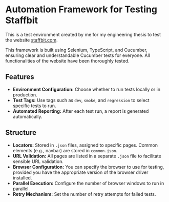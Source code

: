 # Automation Framework for Testing Staffbit

This is a test environment created by me for my engineering thesis to test the website [staffbit.com](https://staffbit.com).


This framework is built using Selenium, TypeScript, and Cucumber, ensuring clear and understandable Cucumber tests for everyone. All functionalities of the website have been thoroughly tested.

## Features

- **Environment Configuration:** Choose whether to run tests locally or in production.
- **Test Tags:** Use tags such as `dev`, `smoke`, and `regression` to select specific tests to run.
- **Automated Reporting:** After each test run, a report is generated automatically.

## Structure

- **Locators:** Stored in `.json` files, assigned to specific pages. Common elements (e.g., navbar) are stored in `common.json`.
- **URL Validation:** All pages are listed in a separate `.json` file to facilitate sensible URL validation.
- **Browser Configuration:** You can specify the browser to use for testing, provided you have the appropriate version of the browser driver installed.
- **Parallel Execution:** Configure the number of browser windows to run in parallel.
- **Retry Mechanism:** Set the number of retry attempts for failed tests.
